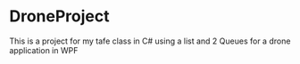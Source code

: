 # DroneProject
This is a project for my tafe class in C# using a list and 2 Queues for a drone application in WPF
